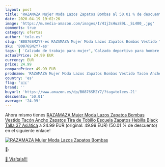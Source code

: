 ```yaml
---
layout: post
title: 'RAZAMAZA Mujer Moda Lazos Zapatos Bombas al 50.01 % de descuento'
date: 2020-04-19 19:02:26
image: 'https://m.media-amazon.com/images/I/41j3sHuz89L._SL400_.jpg'
comments: true
category: ofertas
author: 'tole.es'
slug: 'B0876SM2Y7-es RAZAMAZA Mujer Moda Lazos Zapatos Bombas Vestido Tacón...'
sku: 'B0876SM2Y7-es'
tags: [ 'Calzado de trabajo para mujer','Calzado deportivo para hombre','Calzado sanitario y de hostelería para mujer','Chanclas y sandalias de piscina para hombre','Sandalias y chanclas para niña','Zapatillas y calzado deportivo para hombre','Zapatos','Zapatos para hombre','Zapatos para mujer','Zapatos para niñas pequeñas','Zapatos y complementos','Zuecos sanitarios y de hostelería para mujer','Zuecos y mules para hombre','zapatos', ]
actualPrice: 24.99 EUR
currency: EUR
price: 24.99
comparePrice: 49.99 EUR
prodname: 'RAZAMAZA Mujer Moda Lazos Zapatos Bombas Vestido Tacón Ancho Zapatos Tira de Tobillo Escuela Zapatos Hebilla Black Talla 37 Asiática'
country: 'es'
flag: '🇪🇸'
brand: ''
buyurl: 'https://www.amazon.es/dp/B0876SM2Y7/?tag=tolees-21'
descuento: '50.01'
average: '24.99'
---
```


Ahora mismo tienes [RAZAMAZA Mujer Moda Lazos Zapatos Bombas Vestido Tacón Ancho Zapatos Tira de Tobillo Escuela Zapatos Hebilla Black Talla 37 Asiática](https://www.amazon.es/dp/B0876SM2Y7/?tag=tolees-21) a 24.99 EUR (original: 49.99 EUR) (50.01 %  de descuento) en el siguiente enlace!

[![RAZAMAZA Mujer Moda Lazos Zapatos Bombas](https://m.media-amazon.com/images/I/41j3sHuz89L._SL400_.jpg)](https://www.amazon.es/dp/B0876SM2Y7/?tag=tolees-21)

🔎:


[🛒 Visítala!!!](https://www.amazon.es/dp/B0876SM2Y7/?tag=tolees-21)

